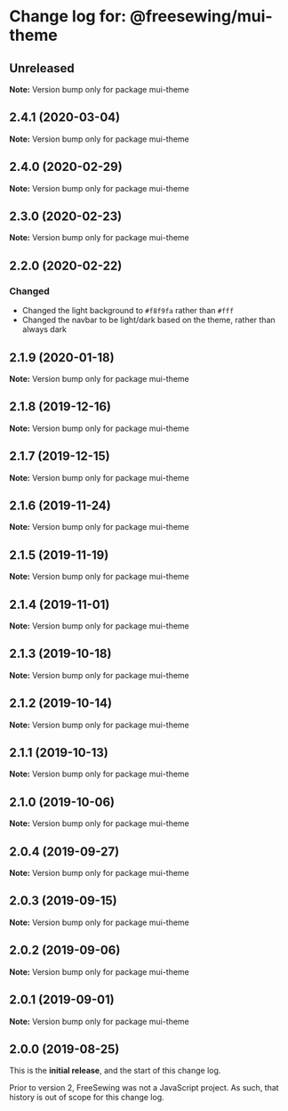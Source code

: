 # Change log for: @freesewing/mui-theme


## Unreleased

**Note:** Version bump only for package mui-theme


## 2.4.1 (2020-03-04)

**Note:** Version bump only for package mui-theme


## 2.4.0 (2020-02-29)

**Note:** Version bump only for package mui-theme


## 2.3.0 (2020-02-23)

**Note:** Version bump only for package mui-theme


## 2.2.0 (2020-02-22)

### Changed

 - Changed the light background to `#f8f9fa` rather than `#fff`
 - Changed the navbar to be light/dark based on the theme, rather than always dark
## 2.1.9 (2020-01-18)

**Note:** Version bump only for package mui-theme


## 2.1.8 (2019-12-16)

**Note:** Version bump only for package mui-theme


## 2.1.7 (2019-12-15)

**Note:** Version bump only for package mui-theme


## 2.1.6 (2019-11-24)

**Note:** Version bump only for package mui-theme


## 2.1.5 (2019-11-19)

**Note:** Version bump only for package mui-theme


## 2.1.4 (2019-11-01)

**Note:** Version bump only for package mui-theme


## 2.1.3 (2019-10-18)

**Note:** Version bump only for package mui-theme


## 2.1.2 (2019-10-14)

**Note:** Version bump only for package mui-theme


## 2.1.1 (2019-10-13)

**Note:** Version bump only for package mui-theme


## 2.1.0 (2019-10-06)

**Note:** Version bump only for package mui-theme


## 2.0.4 (2019-09-27)

**Note:** Version bump only for package mui-theme


## 2.0.3 (2019-09-15)

**Note:** Version bump only for package mui-theme


## 2.0.2 (2019-09-06)

**Note:** Version bump only for package mui-theme


## 2.0.1 (2019-09-01)

**Note:** Version bump only for package mui-theme




## 2.0.0 (2019-08-25)

This is the **initial release**, and the start of this change log.

Prior to version 2, FreeSewing was not a JavaScript project.
As such, that history is out of scope for this change log.
